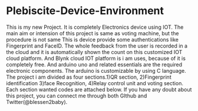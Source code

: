 # Plebiscite-Device-Environment
This is my new Project. It is completely Electronics device using IOT. The main aim or intension of this project is same as voting machine, but the procedure is not same This is device provide some authentications like Fingerprint and FaceID. The whole feedback from the user is recorded in a the cloud and it is automatically shown the count on this customized IOT cloud platform. And  Blynk cloud IOT platform is i am uses, because of it is completely free. And arduino uno and related essentials are the  required electronic components. The arduino is customizable by  using C language. The project i am divided as four sections.1)QR section, 2)Fingerprint identification 3)face Recognition, 4)Relay control unit and voting section. Each section wanted codes are attached below. If you have any doubt about this  project, you can connect me through both GIthub and Twitter(@blessen2baby).
